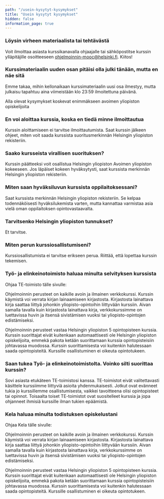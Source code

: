 ```yaml
---
path: "/usein-kysytyt-kysymykset"
title: "Usein kysytyt kysymykset"
hidden: false
information_page: true
---
```


<table-of-contents></table-of-contents>

### Löysin virheen materiaalista tai tehtävästä

Voit ilmoittaa asiasta kurssikanavalla ohjaajalle tai sähköpostitse kurssin ylläpitäjille osoitteeseen ohjelmoinnin-mooc@helsinki.fi. Kiitos!

### Kurssimateriaalin uuden osan pitäisi olla julki tänään, mutta en näe sitä

Emme takaa, mihin kellonaikaan kurssimateriaalin uusi osa ilmestyy, mutta julkaisu tapahtuu aina viimeistään klo 23:59 ilmoitettuna päivänä.

<notice>Alla olevat kysymykset koskevat enimmäkseen avoimen yliopiston opiskelijoita</notice>

### En voi aloittaa kurssia, koska en tiedä minne ilmoittautua

Kurssin aloittamiseen ei tarvitse ilmoittautumista. Saat kurssin jälkeen ohjeet, miten voit saada kurssista suoritusmerkinnän Helsingin yliopiston rekisteriin.

### Saako kursseista virallisen suorituksen?

Kurssin päätteeksi voit osallistua Helsingin yliopiston Avoimen yliopiston kokeeseen. Jos läpäiset kokeen hyväksytysti, saat kurssista merkinnän Helsingin yliopiston rekisteriin.

### Miten saan hyväksiluvun kurssista oppilaitoksessani?

Saat kurssista merkinnän Helsingin yliopiston rekisteriin. Se kelpaa todennäköisesti hyväksilukemista varten, mutta kannattaa varmistaa asia vielä oman oppilaitoksen opintovastaavalta.

### Tarvitsenko Helsingin yliopiston tunnukset?

Et tarvitse.

### Miten perun kurssiosallistumiseni?

Kurssiosallistumista ei tarvitse erikseen perua. Riittää, että lopettaa kurssin tekemisen.

### Työ- ja elinkeinotoimisto haluaa minulta selvityksen kurssista

Ohjaa TE-toimisto tälle sivulle:

Ohjelmoinnin perusteet on kaikille avoin ja ilmainen verkkokurssi. Kurssin käymistä voi verrata kirjan lainaamiseen kirjastosta. Kirjastosta lainattava kirja saattaa liittyä johonkin yliopisto-opintoihin liittyvään kurssiin. Aivan samalla tavalla kuin kirjastosta lainattava kirja, verkkokurssimme on luettavissa huvin ja itsensä sivistämisen vuoksi tai yliopisto-opintojen edistämiseksi.

Ohjelmoinnin perusteet vastaa Helsingin yliopiston 5 opintopisteen kurssia. Kurssin suorittajat eivät kuitenkaan automaattisesti ole Helsingin yliopiston opiskelijoita, emmekä pakota ketään suorittamaan kurssia opintopisteisiin johtavassa muodossa. Kurssin suorittamisesta voi kuitenkin halutessaan saada opintopisteitä. Kurssille osallistuminen ei oikeuta opintotukeen.

### Saan tukea Työ- ja elinkeinotoimistolta. Voinko silti suorittaa kurssin?

Sovi asiasta etukäteen TE-toimistosi kanssa. TE-toimistot eivät valitettavasti käsittele kurssiimme liittyviä asioita yhdenmukaisesti. Jotkut ovat evänneet tukia jo kurssillemme osallistumisesta, vaikkei tavoitteena olisi opintopisteet tai opinnot. Toisaalta toiset TE-toimistot ovat suositelleet kurssia ja jopa ohjanneet ihmisiä kurssille ilman tukien epäämistä.

### Kela haluaa minulta todistuksen opiskelustani

Ohjaa Kela tälle sivulle:

Ohjelmoinnin perusteet on kaikille avoin ja ilmainen verkkokurssi. Kurssin käymistä voi verrata kirjan lainaamiseen kirjastosta. Kirjastosta lainattava kirja saattaa liittyä johonkin yliopisto-opintoihin liittyvään kurssiin. Aivan samalla tavalla kuin kirjastosta lainattava kirja, verkkokurssimme on luettavissa huvin ja itsensä sivistämisen vuoksi tai yliopisto-opintojen edistämiseksi.

Ohjelmoinnin perusteet vastaa Helsingin yliopiston 5 opintopisteen kurssia. Kurssin suorittajat eivät kuitenkaan automaattisesti ole Helsingin yliopiston opiskelijoita, emmekä pakota ketään suorittamaan kurssia opintopisteisiin johtavassa muodossa. Kurssin suorittamisesta voi kuitenkin halutessaan saada opintopisteitä. Kurssille osallistuminen ei oikeuta opintotukeen.
